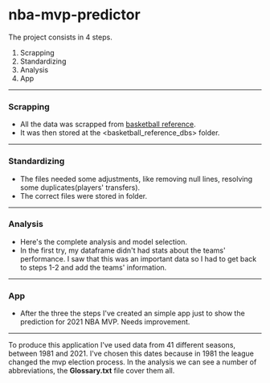# nba-mvp-predictor

The project consists in 4 steps.

1. Scrapping
2. Standardizing
3. Analysis
4. App

--------------------------------------------
### Scrapping
* All the data was scrapped from [basketball reference](https://www.basketball-reference.com/).
* It was then stored at the <basketball_reference_dbs> folder.

--------------------------------------------
### Standardizing
* The files needed some adjustments, like removing null lines, resolving some duplicates(players' transfers).
* The correct files were stored in <data> folder.

--------------------------------------------
### Analysis
* Here's the complete analysis and model selection.
* In the first try, my dataframe didn't had stats about the teams' performance. I saw that this was an important data so I had to get back to steps 1-2 and add the teams' information.
--------------------------------------------
### App
* After the three the steps I've created an simple app just to show the prediction for 2021 NBA MVP. Needs improvement. 
--------------------------------------------
To produce this application I've used data from 41 different seasons, between 1981 and 2021. I've chosen this dates because in 1981 the league changed the mvp election process.
In the analysis we can see a number of abbreviations, the <b>Glossary.txt</b> file cover them all.
